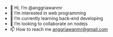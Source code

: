 - 👋 Hi, I’m @anggriawanmr
- 👀 I’m interested in web programming
- 🌱 I’m currently learning back-end developing
- 💞️ I’m looking to collaborate on nodejs
- 📫 How to reach me anggriawanmr@gmail.com

<!---
anggriawanmr/anggriawanmr is a ✨ special ✨ repository because its `README.md` (this file) appears on your GitHub profile.
You can click the Preview link to take a look at your changes.
--->
